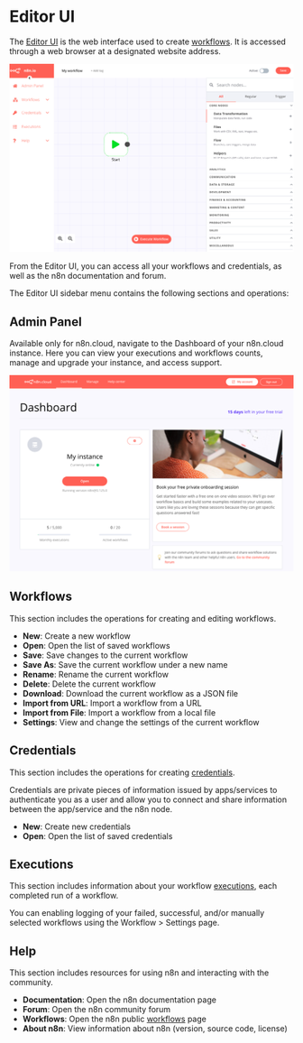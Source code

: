 # Editor UI

The [Editor UI](../../reference/glossary.md#editor-ui) is the web interface used to create [workflows](./workflow.md). It is accessed through a web browser at a designated website address.

![Editor](../images/Editor_UI.png)

From the Editor UI, you can access all your workflows and credentials, as well as the n8n documentation and forum.

The Editor UI sidebar menu contains the following sections and operations:

## Admin Panel

Available only for n8n.cloud, navigate to the Dashboard of your n8n.cloud instance. Here you can view your executions and workflows counts, manage and upgrade your instance, and access support. 

![Admin Panel](../images/admin_panel.png)

## Workflows

This section includes the operations for creating and editing workflows.

* **New**: Create a new workflow
* **Open**: Open the list of saved workflows
* **Save**: Save changes to the current workflow
* **Save As**: Save the current workflow under a new name
* **Rename**: Rename the current workflow
* **Delete**: Delete the current workflow
* **Download**: Download the current workflow as a JSON file
* **Import from URL**: Import a workflow from a URL
* **Import from File**: Import a workflow from a local file
* **Settings**: View and change the settings of the current workflow

## Credentials

This section includes the operations for creating [credentials](../../nodes/node-basics.md#credentials). 

Credentials are private pieces of information issued by apps/services to authenticate you as a user and allow you to connect and share information between the app/service and the n8n node.

* **New**: Create new credentials
* **Open**: Open the list of saved credentials

## Executions

This section includes information about your workflow [executions](../../reference/glossary.md#execution), each completed run of a workflow.

You can enabling logging of your failed, successful, and/or manually selected workflows using the Workflow > Settings page.

## Help

This section includes resources for using n8n and interacting with the community. 
* **Documentation**: Open the n8n documentation page
* **Forum**: Open the n8n community forum
* **Workflows**: Open the n8n public [workflows](https://n8n.io/workflows) page
* **About n8n**: View information about n8n (version, source code, license)